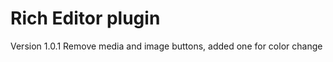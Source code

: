 Rich Editor plugin
==============

Version 1.0.1
Remove media and image buttons, added one for color change
